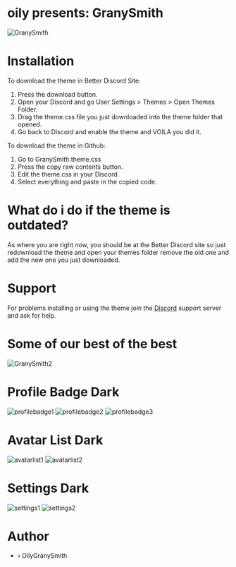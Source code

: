 # oily presents:   GranySmith
![GranySmith](https://i.imgur.com/xoXPX3s.png)

# Installation
To download the theme in Better Discord Site:
1. Press the download button.
2. Open your Discord and go User Settings > Themes > Open Themes Folder.
3. Drag the theme.css file you just downloaded into the theme folder that opened.
4. Go back to Discord and enable the theme and VOILA you did it.

To download the theme in Github:
1. Go to GranySmith.theme.css
2. Press the copy raw contents button.
3. Edit the theme.css in your Discord.
4. Select everything and paste in the copied code.

# What do i do if the theme is outdated?
As where you are right now, you should be at the Better Discord site so just redownload the theme and open your themes folder remove the old one and add the new one you just downloaded.

# Support
For problems installing or using the theme join the [Discord](https://discord.gg/Y36CTWeCFE) support server and ask for help.

# Some of our best of the best
![GranySmith2](https://i.imgur.com/IO1pb3q.png)
# Profile Badge Dark
![profilebadge1](https://i.imgur.com/LOU6Jy0l.png)
![profilebadge2](https://i.imgur.com/qD5zELxl.png)
![profilebadge3](https://i.imgur.com/TMTr2Jul.png)
# Avatar List Dark
![avatarlist1](https://i.imgur.com/Gbb9uG0l.png)
![avatarlist2](https://i.imgur.com/EJT4DF3l.png)
# Settings Dark
![settings1](https://i.imgur.com/q937Rcn.png)
![settings2](https://i.imgur.com/1Mjcfmp.png)

# Author
- › OilyGranySmith
